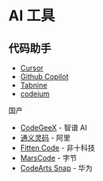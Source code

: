 # AI 工具

## 代码助手

- [Cursor](https://www.cursor.com/)
- [Github Copilot](https://github.com/features/copilot)
- [Tabnine](https://www.tabnine.com/)
- [codeium](https://codeium.com/)
  
国产

- [CodeGeeX](https://codegeex.cn/) - 智谱 AI
- [通义灵码](https://tongyi.aliyun.com/lingma/) - 阿里
- [Fitten Code](https://code.fittentech.com/) - 非十科技
- [MarsCode](https://www.marscode.com/) - 字节
- [CodeArts Snap](https://www.huaweicloud.com/product/codeartside/snap.html) - 华为